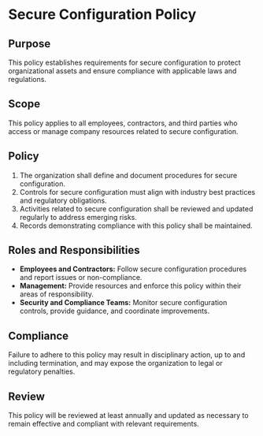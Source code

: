 # Secure Configuration Policy

## Purpose
This policy establishes requirements for secure configuration to protect organizational assets and ensure compliance with applicable laws and regulations.

## Scope
This policy applies to all employees, contractors, and third parties who access or manage company resources related to secure configuration.

## Policy
1. The organization shall define and document procedures for secure configuration.
2. Controls for secure configuration must align with industry best practices and regulatory obligations.
3. Activities related to secure configuration shall be reviewed and updated regularly to address emerging risks.
4. Records demonstrating compliance with this policy shall be maintained.

## Roles and Responsibilities
- **Employees and Contractors:** Follow secure configuration procedures and report issues or non-compliance.
- **Management:** Provide resources and enforce this policy within their areas of responsibility.
- **Security and Compliance Teams:** Monitor secure configuration controls, provide guidance, and coordinate improvements.

## Compliance
Failure to adhere to this policy may result in disciplinary action, up to and including termination, and may expose the organization to legal or regulatory penalties.

## Review
This policy will be reviewed at least annually and updated as necessary to remain effective and compliant with relevant requirements.
